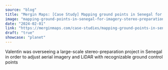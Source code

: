 ```yaml
---
source: "blog"
title: "Mergin Maps: [Case Study] Mapping ground points in Senegal for imagery stereo-preparation"
image: "mapping-ground-points-in-senegal-for-imagery-stereo-preparation?utm_source=qgis."
date: "2024-02-01"
link: "https://merginmaps.com/case-studies/mapping-ground-points-in-senegal-for-imagery-stereo-preparation?utm_source=qgis"
draft: "true"
showcase: "planet"
---
```


Valentin was overseeing a large-scale stereo-preparation project in Senegal in order to adjust aerial imagery and LiDAR with recognizable ground control points
